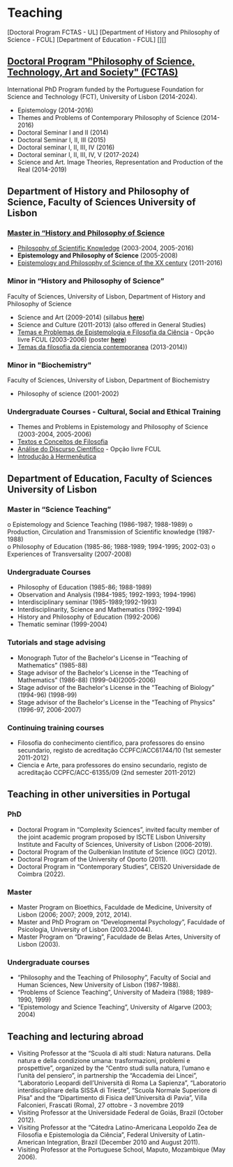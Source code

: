 # Teaching

[Doctoral Program FCTAS - UL]  [Department of History and Philosophy of Science - FCUL]  [Department of Education - FCUL]  [][]


## [Doctoral Program "Philosophy of Science, Technology, Art and Society" (FCTAS)](https://phd-fctas.campus.ciencias.ulisboa.pt/)
International PhD Program funded by the Portuguese Foundation for Science and Technology (FCT), University of Lisbon (2014-2024). 

* Epistemology (2014-2016) 
* Themes and Problems of Contemporary Philosophy of Science (2014-2016)
* Doctoral Seminar I and II (2014)
* Doctoral Seminar I, II, III (2015)
* Doctoral seminar I, II, III, IV (2016)
* Doctoral seminar I, II, III, IV, V (2017-2024)
* Science and Art. Image Theories, Representation and Production of the Real (2014-2019) 

## Department of History and Philosophy of Science, Faculty of Sciences University of Lisbon  

### **[Master in “History and Philosophy of Science](https://ciencias.ulisboa.pt/sites/default/files/fcul/dep/sahfc/doc/dossier%20mestrado%202011-12.pdf)**
* [Philosophy of Scientific Knowledge](https://webpages.ciencias.ulisboa.pt/~ommartins/fcc/index.html) (2003-2004, 2005-2016)
* **Epistemology and Philosophy of Science** (2005-2008)
* [Epistemology and Philosophy of Science of the XX century](https://webpages.ciencias.ulisboa.pt/~ommartins/docencia/epistemologia_filccs.htm) (2011-2016)

### Minor in “History and Philosophy of Science” 
Faculty of Sciences, University of Lisbon, Department of History and Philosophy of Science
* Science and Art (2009-2014) (sillabus [**here**](https://webpages.ciencias.ulisboa.pt/~ommartins/docencia/ciencia_arte.htm))
* Science and Culture (2011-2013) (also offered in General Studies)
* [Temas e Problemas de Epistemologia e Filosofia da Ciência](https://webpages.ciencias.ulisboa.pt/~ommartins/docencia/temas.htm) - Opção livre FCUL (2003-2006) (poster [**here**](https://webpages.ciencias.ulisboa.pt/~ommartins/images/cartaz3.pdf))
* [Temas da filosofia da ciencia contemporanea](https://webpages.ciencias.ulisboa.pt/~ommartins/pdfs/minor_Temas%20da%20Fil%20CC%20contemp.pdf) (2013-2014))

### Minor in "Biochemistry" 
Faculty of Sciences, University of Lisbon, Department of Biochemistry
* Philosophy of science (2001-2002) 

### Undergraduate Courses - Cultural, Social and Ethical Training 
* Themes and Problems in Epistemology and Philosophy of Science (2003-2004, 2005-2006) 
* [Textos e Conceitos de Filosofia](https://webpages.ciencias.ulisboa.pt/~ommartins/docencia/filosofia.htm)
* [Análise do Discurso Científico](https://webpages.ciencias.ulisboa.pt/~ommartins/docencia/discurso.htm) - Opção livre FCUL
* [Introdução à Hermenêutica](https://webpages.ciencias.ulisboa.pt/~ommartins/docencia/heremeneutica.htm)


## Department of Education, Faculty of Sciences University of Lisbon 

### Master in “Science Teaching” 
o	Epistemology and Science Teaching (1986-1987; 1988-1989) 
o	Production, Circulation and Transmission of Scientific knowledge (1987-1988)  
o	Philosophy of Education (1985-86; 1988-1989; 1994-1995; 2002-03) 
o	Experiences of Transversality (2007-2008)  
  
###  Undergraduate Courses 
* Philosophy of Education (1985-86; 1988-1989)
* Observation and Analysis (1984-1985; 1992-1993; 1994-1996) 
* Interdisciplinary seminar (1985-1989;1992-1993) 
* Interdisciplinarity, Science and Mathematics (1992-1994) 
* History and Philosophy of Education (1992-2006)
* Thematic seminar (1999-2004) 

### Tutorials and stage advising 
* Monograph Tutor of the Bachelor's License in “Teaching of Mathematics” (1985-88)
* Stage advisor of the Bachelor's License in the “Teaching of Mathematics” (1986-88) (1999-04)(2005-2006)
* Stage advisor of the Bachelor's License in the “Teaching of Biology” (1994-96) (1998-99)
* Stage advisor of the Bachelor's License in the “Teaching of Physics” (1996-97, 2006-2007) 

### Continuing training courses 
* Filosofia do conhecimento cientifico, para professores do ensino secundario, registo de acreditação CCPFC/ACC61744/10 (1st semester 2011-2012)
* Ciencia e Arte, para professores do ensino secundario, registo de acreditação CCPFC/ACC-61355/09 (2nd semester 2011-2012)


## Teaching in other universities in Portugal
 
### PhD
* Doctoral Program in “Complexity Sciences”, invited faculty member of the joint academic program proposed by  ISCTE Lisbon University Institute and Faculty of Sciences, University of Lisbon (2006-2019).
* Doctoral Program of the Gulbenkian Institute of Science (IGC) (2012).
* Doctoral Program of the University of Oporto (2011).
* Doctoral Program in “Contemporary Studies”, CEIS20 Universidade de Coimbra (2022).

### Master
* Master Program on Bioethics, Faculdade de Medicine, University of Lisbon (2006; 2007; 2009, 2012, 2014). 
* Master and PhD Program on “Developmental Psychology”, Faculdade of Psicologia, University of Lisbon (2003.20044). 
* Master Program on “Drawing”, Faculdade de Belas Artes, University of Lisbon (2003). 

### Undergraduate courses 
* “Philosophy and the Teaching of Philosophy”, Faculty of Social and Human Sciences, New University of Lisbon (1987-1988).
* “Problems of Science Teaching”, University of Madeira (1988; 1989-1990, 1999)
*	“Epistemology and Science Teaching”, University of Algarve (2003; 2004)


## Teaching and lecturing abroad 

* Visiting Professor at the “Scuola di alti studi: Natura naturans. Della natura e della condizione umana: trasformazioni, problemi e prospettive”, organized by the “Centro studi sulla natura, l’umano e l’unità del pensiero”, in partnership the “Accademia dei Lincei”, “Laboratorio Leopardi dell’Università di Roma La Sapienza”, “Laboratorio interdisciplinare della SISSA di Trieste”, “Scuola Normale Superiore di Pisa” and the  “Dipartimento di Fisica dell’Università di Pavia”, Villa Falconieri, Frascati (Roma), 27 ottobre - 3 novembre 2019
* Visiting Professor at the Universidade Federal de Goiás, Brazil (October 2012).
* Visiting Professor at the “Cátedra Latino-Americana Leopoldo Zea de Filosofia e Epistemologia da Ciência”, Federal University of Latin-American Integration, Brazil (December 2010 and August 2011).
* Visiting Professor at the Portuguese School, Maputo, Mozambique (May 2006). 

